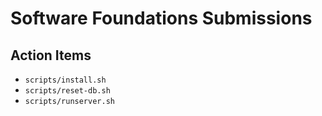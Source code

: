 # Software Foundations Submissions

## Action Items

- `scripts/install.sh`
- `scripts/reset-db.sh`
- `scripts/runserver.sh`
